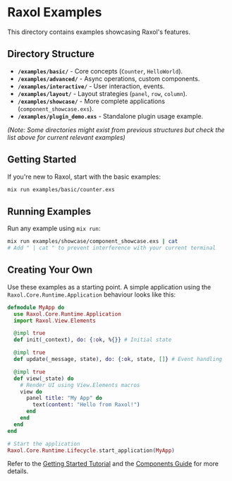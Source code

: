 # Raxol Examples

This directory contains examples showcasing Raxol's features.

## Directory Structure

- **`/examples/basic/`** - Core concepts (`Counter`, `HelloWorld`).
- **`/examples/advanced/`** - Async operations, custom components.
- **`/examples/interactive/`** - User interaction, events.
- **`/examples/layout/`** - Layout strategies (`panel`, `row`, `column`).
- **`/examples/showcase/`** - More complete applications (`component_showcase.exs`).
- **`/examples/plugin_demo.exs`** - Standalone plugin usage example.

_(Note: Some directories might exist from previous structures but check the list above for current relevant examples)_

## Getting Started

If you're new to Raxol, start with the basic examples:

```bash
mix run examples/basic/counter.exs
```

## Running Examples

Run any example using `mix run`:

```bash
mix run examples/showcase/component_showcase.exs | cat
# Add " | cat " to prevent interference with your current terminal
```

## Creating Your Own

Use these examples as a starting point. A simple application using the `Raxol.Core.Runtime.Application` behaviour looks like this:

```elixir
defmodule MyApp do
  use Raxol.Core.Runtime.Application
  import Raxol.View.Elements

  @impl true
  def init(_context), do: {:ok, %{}} # Initial state

  @impl true
  def update(_message, state), do: {:ok, state, []} # Event handling

  @impl true
  def view(_state) do
    # Render UI using View.Elements macros
    view do
      panel title: "My App" do
        text(content: "Hello from Raxol!")
      end
    end
  end
end

# Start the application
Raxol.Core.Runtime.Lifecycle.start_application(MyApp)
```

Refer to the [Getting Started Tutorial](../quick_start.md) and the [Components Guide](../components.md) for more details.
